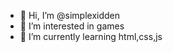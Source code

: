 - 👋 Hi, I’m @simplexidden
- 👀 I’m interested in games
- 🌱 I’m currently learning html,css,js


<!---
simplexidden/simplexidden is a ✨ special ✨ repository because its `README.md` (this file) appears on your GitHub profile.
You can click the Preview link to take a look at your changes.
--->
